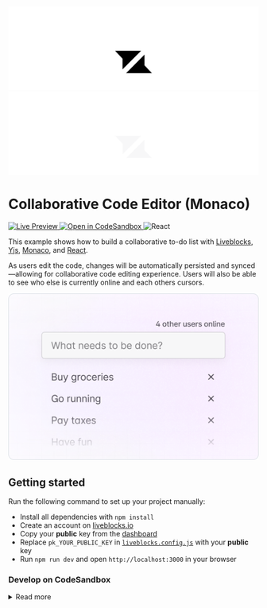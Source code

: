 <p align="center">
  <a href="https://liveblocks.io#gh-light-mode-only">
    <img src="https://raw.githubusercontent.com/liveblocks/liveblocks/main/.github/assets/header-light.svg" alt="Liveblocks" />
  </a>
  <a href="https://liveblocks.io#gh-dark-mode-only">
    <img src="https://raw.githubusercontent.com/liveblocks/liveblocks/main/.github/assets/header-dark.svg" alt="Liveblocks" />
  </a>
</p>

# Collaborative Code Editor (Monaco)

<p>
  <a href="https://liveblocks.io/examples/collaborative-todo-list/react/preview">
    <img src="https://img.shields.io/badge/live%20preview-message?style=flat&logo=data:image/svg+xml;base64,PHN2ZyB2aWV3Qm94PSIwIDAgMjQgMjQiIHhtbG5zPSJodHRwOi8vd3d3LnczLm9yZy8yMDAwL3N2ZyI+PHBhdGggZD0iTTE2Ljg0OSA0Ljc1SDBsNC44NDggNS4wNzV2Ny4wMDhsMTItMTIuMDgzWk03LjE1IDE5LjI1SDI0bC00Ljg0OS01LjA3NVY3LjE2N2wtMTIgMTIuMDgzWiIgZmlsbD0iI2ZmZiIvPjwvc3ZnPg==&color=333" alt="Live Preview" />
  </a>
  <a href="https://codesandbox.io/s/github/liveblocks/liveblocks/tree/main/examples/react-todo-list">
    <img src="https://img.shields.io/badge/open%20in%20codesandbox-message?style=flat&logo=codesandbox&color=333&logoColor=fff" alt="Open in CodeSandbox" />
  </a>
  <img src="https://img.shields.io/badge/react-message?style=flat&logo=react&color=0bd&logoColor=fff" alt="React" />
</p>

This example shows how to build a collaborative to-do list with [Liveblocks](https://liveblocks.io), [Yjs](https://docs.yjs.dev), [Monaco](https://microsoft.github.io/monaco-editor/), and [React](https://reactjs.org/).

As users edit the code, changes will be automatically persisted and synced—allowing for collaborative code editing experience. Users will also be able to see who else is currently online and each others cursors.

<img src="https://raw.githubusercontent.com/liveblocks/liveblocks/main/.github/assets/examples/todo-list.png" width="536" alt="Collaborative To-do List" />

## Getting started

Run the following command to set up your project manually:

- Install all dependencies with `npm install`
- Create an account on [liveblocks.io](https://liveblocks.io/dashboard)
- Copy your **public** key from the [dashboard](https://liveblocks.io/dashboard/apikeys)
- Replace `pk_YOUR_PUBLIC_KEY` in [`liveblocks.config.js`](./src/liveblocks.config.js) with your **public** key
- Run `npm run dev` and open `http://localhost:3000` in your browser

### Develop on CodeSandbox

<details><summary>Read more</summary>

<p></p>

After forking [this example](https://codesandbox.io/s/github/liveblocks/liveblocks/tree/main/examples/react-yjs-monaco) on CodeSandbox, replace `pk_YOUR_PUBLIC_KEY` in [`liveblocks.config.js`](./src/liveblocks.config.js) with your **public** key.

</details>
